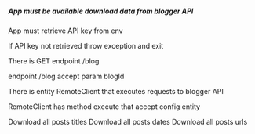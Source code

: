 ##### App must be available download data from blogger API
App must retrieve API key from env

If API key not retrieved throw exception and exit

There is GET endpoint /blog

endpoint /blog accept param blogId

There is entity RemoteClient that executes requests to blogger API

RemoteClient has method execute that accept config entity

Download all posts titles
Download all posts dates
Download all posts urls
